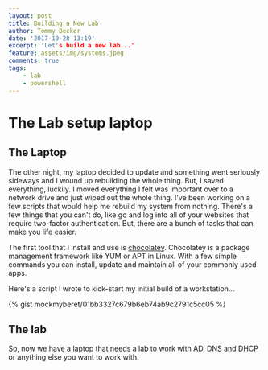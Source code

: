 ```yaml
---
layout: post
title: Building a New Lab
author: Tommy Becker
date: '2017-10-28 13:19'
excerpt: 'Let's build a new lab...'
feature: assets/img/systems.jpeg
comments: true
tags:
    - lab
    - powershell
---
```


# The Lab setup laptop

## The Laptop

The other night, my laptop decided to update and something went seriously sideways and I wound up rebuilding the whole thing. But, I saved everything, luckily. I moved everything I felt was important over to a network drive and just wiped out the whole thing. I've been working on a few scripts that would help me rebuild my system from nothing. There's a few things that you can't do, like go and log into all of your websites that require two-factor authentication. But, there are a bunch of tasks that can make you life easier.

The first tool that I install and use is [chocolatey](https://chocolatey.org/)\. Chocolatey is a package management framework like YUM or APT in Linux. With a few simple commands you can install, update and maintain all of your commonly used apps.

Here's a script I wrote to kick-start my initial build of a workstation...

{% gist mockmyberet/01bb3327c679b6eb74ab9c2791c5cc05 %}

## The lab

So, now we have a laptop that needs a lab to work with AD, DNS and DHCP or anything else you want to work with.
